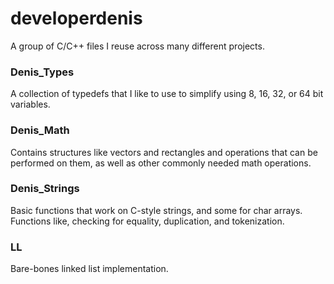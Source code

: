 # developerdenis
A group of C/C++ files I reuse across many different projects.

### Denis_Types
A collection of typedefs that I like to use to simplify using 8, 16, 32, or 64 bit variables.

### Denis_Math
Contains structures like vectors and rectangles and operations that can be performed on them, as well as other commonly needed math operations.

### Denis_Strings
Basic functions that work on C-style strings, and some for char arrays. Functions like, checking for equality, duplication, and tokenization.

### LL
Bare-bones linked list implementation.
